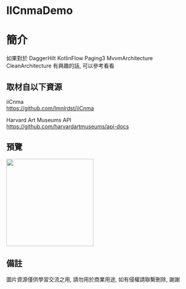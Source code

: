 # IICnmaDemo

簡介
==================================
如果對於 DaggerHilt KotlinFlow Paging3 MvvmArchitecture CleanArchitecture 有興趣的話, 可以參考看看                               

取材自以下資源
--------
iiCnma           
https://github.com/ImnIrdst/iiCnma       
	
Harvard Art Museums API           
https://github.com/harvardartmuseums/api-docs                                                                                                                 
                                                                                                                                                                       
預覽
--------
<p align="left">
  <img src="https://i.imgur.com/ijrg2zX.png" width="230"/>
</p> 

備註
--------
圖片資源僅供學習交流之用, 請勿用於商業用途, 如有侵權請聯繫刪除, 謝謝   
